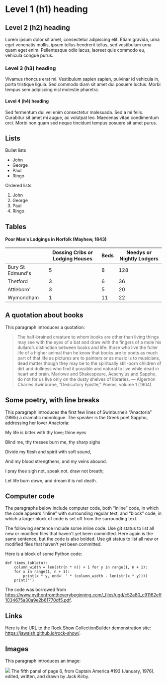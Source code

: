 # Level 1 (h1) heading

## Level 2 (h2) heading

Lorem ipsum dolor sit amet, consectetur adipiscing elit. Etiam gravida, urna eget venenatis mollis, ipsum tellus hendrerit tellus, sed vestibulum urna quam eget enim. Pellentesque odio lacus, laoreet quis commodo eu, vehicula congue purus.

### Level 3 (h3) heading

Vivamus rhoncus erat mi. Vestibulum sapien sapien, pulvinar id vehicula in, porta tristique ligula. Sed commodo diam sit amet dui posuere luctus. Morbi tempus sem adipiscing nisl molestie pharetra.

#### Level 4 (h4) heading

Sed fermentum dui vel enim consectetur malesuada. Sed a mi felis. Curabitur sit amet mi augue, ac volutpat leo. Maecenas vitae condimentum orci. Morbi non quam sed neque tincidunt tempus posuere sit amet purus.

## Lists

Bullet lists

- John
- George
- Paul
- Ringo

Ordered lists

1. John
1. George
1. Paul
1. Ringo
## Tables

#### Poor Man's Lodgings in Norfolk (Mayhew, 1843)

| | Dossing Cribs or Lodging Houses |	Beds	| Needys or Nightly Lodgers| 
|---| ---------------------------------|---------|--------------------------|
| Bury St Edmund's| 5 | 8 |	128 |
| Thetford |	3 |	6 |	36 |
| Attleboro' |	3 |	5 |	20 |
| Wymondham |	1 |	11 | 22 |

## A quotation about books

This paragraph introduces a quotation:

> The half-brained creature to whom books are other than living things may see with the eyes of a bat and draw with the fingers of a mole his dullard’s distinction between books and life: those who live the fuller life of a higher animal than he know that books are to poets as much part of that life as pictures are to painters or as music is to musicians, dead matter though they may be to the spiritually still-born children of dirt and dullness who find it possible and natural to live while dead in heart and brain. Marlowe and Shakespeare, Aeschylus and Sappho, do not for us live only on the dusty shelves of libraries.
> — Algernon Charles Swinburne, “Dedicatory Epistle,” Poems, volume 1 (1904).

## Some poetry, with line breaks

This paragraph introduces the first few lines of Swinburne’s “Anactoria” (1865) a dramatic monologue. The speaker is the Greek poet Sappho, addressing her lover Anactoria:

My life is bitter with thy love; thine eyes

Blind me, thy tresses burn me, thy sharp sighs

Divide my flesh and spirit with soft sound,

And my blood strengthens, and my veins abound.

I pray thee sigh not, speak not, draw not breath;

Let life burn down, and dream it is not death.

## Computer code

The paragraphs below include computer code, both “inline” code, in which the code appears “inline” with surrounding regular text, and “block” code, in which a larger block of code is set off from the surrounding text.

The following sentence include some inline code. Use git status to list all new or modified files that haven't yet been committed. Here again is the same sentence, but the code is also bolded. Use git status to list all new or modified files that haven't yet been committed.

Here is a block of some Python code:

    def times_table(n):
        column_width = len(str(n * n)) + 1 for y in range(1, n + 1):
        for x in range(1, n + 1):
            print(x * y, end=' ' * (column_width - len(str(x * y))))
        print('')
The code was borrowed from https://www.pythonfromtheverybeginning.com/_files/ugd/c52a80_c91162eff1034675a30a9e2b61770df5.pdf.

## Links

Here is the URL to the [Rock Show](https://jawalsh.github.io/rock-show/) CollectionBuilder demonstration site: https://jawalsh.github.io/rock-show/.


## Images

This paragraph introduces an image:

![](walsh_2012_figure06.jpg) 
The fifth panel of page 6, from Captain America #193 (January, 1976), edited, written, and drawn by Jack Kirby.